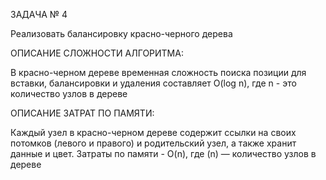 ЗАДАЧА № 4

Реализовать балансировку красно-черного дерева

ОПИСАНИЕ СЛОЖНОСТИ АЛГОРИТМА:

В красно-черном дереве временная сложность поиска позиции для вставки, балансировки и удаления составляет O(log n), где n - это количество узлов в дереве

ОПИСАНИЕ ЗАТРАТ ПО ПАМЯТИ:

Каждый узел в красно-черном дереве содержит ссылки на своих потомков (левого и правого) и родительский узел, а также хранит данные и цвет. Затраты по памяти - O(n), где (n) — количество узлов в дереве